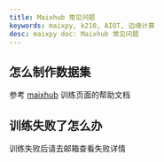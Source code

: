 ```yaml
---
title: Maixhub 常见问题
keywords: maixpy, k210, AIOT, 边缘计算
desc: maixpy doc: Maixhub 常见问题
---
```



## 怎么制作数据集

参考 [maixhub](https://maix.sipeed.com) 训练页面的帮助文档

## 训练失败了怎么办

训练失败后请去邮箱查看失败详情
